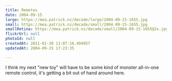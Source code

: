 ```yaml
---
title: Remotes
date: 2004-09-15
large: https://mea.patrick.nz/decade/large/2004-09-15-1655.jpg
small: https://mea.patrick.nz/decade/small/2004-09-15-1655.jpg
smallRetina: https://mea.patrick.nz/decade/small/2004-09-15-1655@2x.jpg
flickrUrl: null
photoId: null
createdAt: 2011-01-30 11:07:16.494957
updatedAt: 2004-09-15 17:23:35

---
```

I think my next "new toy" will have to be some kind of monster all-in-one remote control, it's getting a bit out of hand around here.

